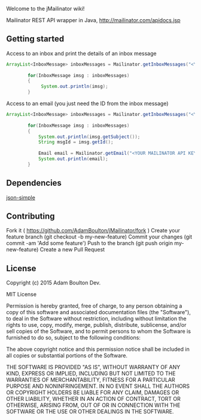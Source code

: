 Welcome to the jMailinator wiki!

Mailinator REST API wrapper in Java, http://mailinator.com/apidocs.jsp

## Getting started

Access to an inbox and print the details of an inbox message

```java
ArrayList<InboxMessage> inboxMessages = Mailinator.getInboxMessages("<YOUR MAILINATOR API KEY>", "EMAIL ADDRESS");
        
        for(InboxMessage imsg : inboxMessages)
        {
             System.out.println(imsg);
        }
```

Access to an email (you just need the ID from the inbox message)

```java
ArrayList<InboxMessage> inboxMessages = Mailinator.getInboxMessages("<YOUR MAILINATOR API KEY>", "EMAIL ADDRESS");
        
        for(InboxMessage imsg : inboxMessages)
        {
            System.out.println(imsg.getSubject());
            String msgId = imsg.getId();
            
            Email email = Mailinator.getEmail("<YOUR MAILINATOR API KEY>", msgId);
            System.out.println(email);
        }
```

## Dependencies

[json-simple](https://code.google.com/p/json-simple/)

## Contributing

Fork it ( https://github.com/AdamBoulton/jMailinator/fork )
Create your feature branch (git checkout -b my-new-feature)
Commit your changes (git commit -am 'Add some feature')
Push to the branch (git push origin my-new-feature)
Create a new Pull Request

## License

Copyright (c) 2015 Adam Boulton Dev.

MIT License

Permission is hereby granted, free of charge, to any person obtaining a copy of this software and associated documentation files (the "Software"), to deal in the Software without restriction, including without limitation the rights to use, copy, modify, merge, publish, distribute, sublicense, and/or sell copies of the Software, and to permit persons to whom the Software is furnished to do so, subject to the following conditions:

The above copyright notice and this permission notice shall be included in all copies or substantial portions of the Software.

THE SOFTWARE IS PROVIDED "AS IS", WITHOUT WARRANTY OF ANY KIND, EXPRESS OR IMPLIED, INCLUDING BUT NOT LIMITED TO THE WARRANTIES OF MERCHANTABILITY, FITNESS FOR A PARTICULAR PURPOSE AND NONINFRINGEMENT. IN NO EVENT SHALL THE AUTHORS OR COPYRIGHT HOLDERS BE LIABLE FOR ANY CLAIM, DAMAGES OR OTHER LIABILITY, WHETHER IN AN ACTION OF CONTRACT, TORT OR OTHERWISE, ARISING FROM, OUT OF OR IN CONNECTION WITH THE SOFTWARE OR THE USE OR OTHER DEALINGS IN THE SOFTWARE.

